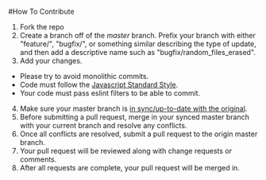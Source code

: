 #How To Contribute

1. Fork the repo
2. Create a branch off of the *master* branch. Prefix your branch with either "feature/", "bugfix/", or something similar describing the type of update, and then add a descriptive name such as "bugfix/random\_files_erased".
3. Add your changes.
  * Please try to avoid monolithic commits. 
  * Code must follow the [Javascript Standard Style](https://standardjs.com/).
  * Your code must pass eslint filters to be able to commit.
4. Make sure your master branch is [in sync/up-to-date with the original](https://help.github.com/articles/syncing-a-fork/).
5. Before submitting a pull request, merge in your synced master branch with your current branch and resolve any conflicts.
6. Once all conflicts are resolved, submit a pull request to the origin master branch.
7. Your pull request will be reviewed along with change requests or comments.
8. After all requests are complete, your pull request will be merged in.
